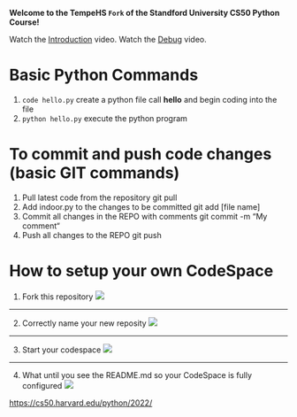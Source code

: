 **Welcome to the TempeHS `Fork` of the Standford University CS50 Python Course!**

Watch the [Introduction](https://schoolsnsw.sharepoint.com/:v:/s/2025-SoftwareEngineering/EY64pwwMxl1PqJaWjlDak1IBKjoqrhcI-nOOufKTrjJkoQ?e=YO72Rm) video.
Watch the [Debug](https://schoolsnsw.sharepoint.com/:v:/s/2025-SoftwareEngineering/ER8GvtMweWlDvUeuTchBKC8B5N3PPw67gfIsU6OKw4q_hQ?e=kqp8kW) video.

# Basic Python Commands
1. `code hello.py` create a python file call **hello** and begin coding into the file
2. `python hello.py` execute the python program

# To commit and push code changes (basic GIT commands)
1. Pull latest code from the repository
		git pull
2. Add indoor.py to the changes to be committed
		git add [file name]
3. Commit all changes in the REPO with comments
		git commit -m “My comment“
4. Push all changes to the REPO
		git push 

# How to setup your own CodeSpace
1. Fork this repository
![](https://raw.githubusercontent.com/TempeHS/PythonFundamentals/main/images/fork.png "")
---
2. Correctly name your new reposity
![](https://raw.githubusercontent.com/TempeHS/PythonFundamentals/main/images/fork2.png "")
---
3. Start your codespace
![](https://raw.githubusercontent.com/TempeHS/PythonFundamentals/main/images/codespace.png "")
---
4. What until you see the README.md so your CodeSpace is fully configured
![](https://raw.githubusercontent.com/TempeHS/PythonFundamentals/main/images/codespace2.png "")

https://cs50.harvard.edu/python/2022/